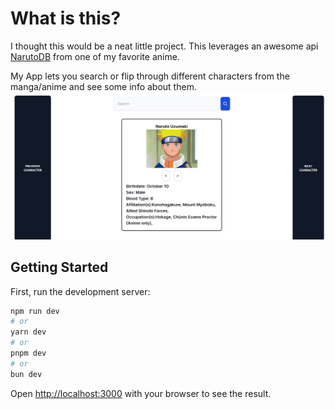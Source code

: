 # What is this?

I thought this would be a neat little project. This leverages an awesome api [NarutoDB](https://github.com/hellskater/narutodb-website) from one of my favorite anime.

My App lets you search or flip through different characters from the manga/anime and see some info about them.
![App Image](image.png)

## Getting Started

First, run the development server:

```bash
npm run dev
# or
yarn dev
# or
pnpm dev
# or
bun dev
```

Open [http://localhost:3000](http://localhost:3000) with your browser to see the result.
